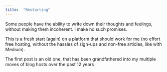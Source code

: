 ```yaml
---
title:  "Restarting"
---
```


Some people have the ability to write down their thoughts and feelings, without making them incoherent. I make no such promises.

This is a fresh start (again) on a platform that should work for me (no effort free hosting, without the hassles of sign-ups and non-free articles, like with Medium).

The first post is an old one, that has been grandfathered into my multiple moves of blog hosts over the past 12 years